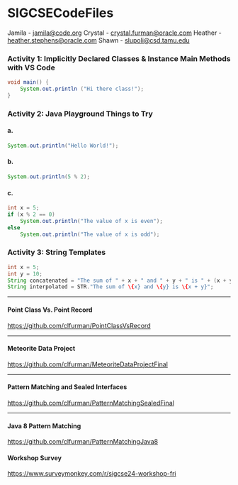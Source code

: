 # SIGCSECodeFiles


Jamila - jamila@code.org
Crystal - crystal.furman@oracle.com
Heather - heather.stephens@oracle.com
Shawn - slupoli@csd.tamu.edu

### Activity 1: Implicitly Declared Classes & Instance Main Methods with VS Code

```java
void main() {
    System.out.println ("Hi there class!");
}
```

### Activity 2: Java Playground Things to Try

#### a. 
```java
System.out.println("Hello World!");
```

#### b.
```java
System.out.println(5 % 2);
```

#### c.
```java
int x = 5;
if (x % 2 == 0)
    System.out.println("The value of x is even");
else
    System.out.println("The value of x is odd");
```

### Activity 3: String Templates

```java
int x = 5; 
int y = 10;
String concatenated = "The sum of " + x + " and " + y + " is " + (x + y); 
String interpolated = STR."The sum of \{x} and \{y} is \{x + y}";
```

---

#### Point Class Vs. Point Record

https://github.com/clfurman/PointClassVsRecord

---

#### Meteorite Data Project

https://github.com/clfurman/MeteoriteDataProjectFinal

---

#### Pattern Matching and Sealed Interfaces

https://github.com/clfurman/PatternMatchingSealedFinal

---

#### Java 8 Pattern Matching

https://github.com/clfurman/PatternMatchingJava8

#### Workshop Survey

https://www.surveymonkey.com/r/sigcse24-workshop-fri
